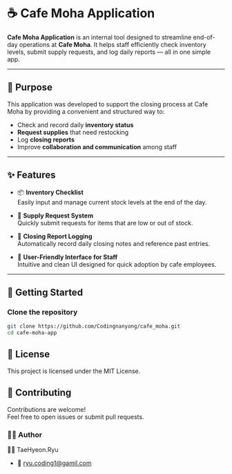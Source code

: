 # ☕ Cafe Moha Application

**Cafe Moha Application** is an internal tool designed to streamline end-of-day operations at **Cafe Moha**. It helps staff efficiently check inventory levels, submit supply requests, and log daily reports — all in one simple app.

---

## 🎯 Purpose

This application was developed to support the closing process at Cafe Moha by providing a convenient and structured way to:

- Check and record daily **inventory status**
- **Request supplies** that need restocking
- Log **closing reports**
- Improve **collaboration and communication** among staff

---

## ✨ Features

- 📦 **Inventory Checklist**  
  Easily input and manage current stock levels at the end of the day.

- 🛒 **Supply Request System**  
  Quickly submit requests for items that are low or out of stock.

- 🧾 **Closing Report Logging**  
  Automatically record daily closing notes and reference past entries.

- 👥 **User-Friendly Interface for Staff**  
  Intuitive and clean UI designed for quick adoption by cafe employees.

---

## 🚀 Getting Started

### Clone the repository

```bash
git clone https://github.com/Codingnanyong/cafe_moha.git
cd cafe-moha-app
```

## 📃 License
This project is licensed under the MIT License.

## 🤝 Contributing
Contributions are welcome!<br/>
Feel free to open issues or submit pull requests. 

### 🙋‍♂️ Author
👨‍💻 TaeHyeon.Ryu

-   📩 ryu.coding1@gamil.com

